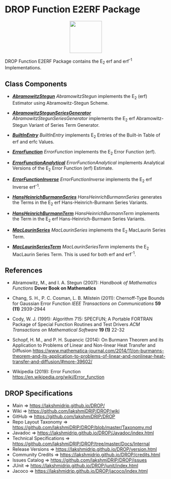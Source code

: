 # DROP Function E2ERF Package

<p align="center"><img src="https://github.com/lakshmiDRIP/DROP/blob/master/DRIP_Logo.gif?raw=true" width="100"></p>

DROP Function E2ERF Package contains the E<sub>2</sub> erf and erf<sup>-1</sup> Implementations.


## Class Components

 * [***AbramowitzStegun***](https://github.com/lakshmiDRIP/DROP/tree/master/src/main/java/org/drip/function/e2erf/AbramowitzStegun.java)
 <i>AbramowitzStegun</i> implements the E<sub>2</sub> (erf) Estimator using Abramowitz-Stegun Scheme.

 * [***AbramowitzStegunSeriesGenerator***](https://github.com/lakshmiDRIP/DROP/tree/master/src/main/java/org/drip/function/e2erf/AbramowitzStegunSeriesGenerator.java)
 <i>AbramowitzStegunSeriesGenerator</i> implements the E<sub>2</sub> erf Abramowitz-Stegun Variant of Series Term Generator.

 * [***BuiltInEntry***](https://github.com/lakshmiDRIP/DROP/tree/master/src/main/java/org/drip/function/e2erf/BuiltInEntry.java)
 <i>BuiltInEntry</i> implements E<sub>2</sub> Entries of the Built-in Table of erf and erfc Values.

 * [***ErrorFunction***](https://github.com/lakshmiDRIP/DROP/tree/master/src/main/java/org/drip/function/e2erf/ErrorFunction.java)
 <i>ErrorFunction</i> implements the E<sub>2</sub> Error Function (erf).

 * [***ErrorFunctionAnalytical***](https://github.com/lakshmiDRIP/DROP/tree/master/src/main/java/org/drip/function/e2erf/ErrorFunctionAnalytical.java)
 <i>ErrorFunctionAnalytical</i> implements Analytical Versions of the E<sub>2</sub> Error Function (erf) Estimate.

 * [***ErrorFunctionInverse***](https://github.com/lakshmiDRIP/DROP/tree/master/src/main/java/org/drip/function/e2erf/ErrorFunctionInverse.java)
 <i>ErrorFunctionInverse</i> implements the E<sub>2</sub> erf Inverse erf<sup>-1</sup>.

 * [***HansHeinrichBurmannSeries***](https://github.com/lakshmiDRIP/DROP/tree/master/src/main/java/org/drip/function/e2erf/HansHeinrichBurmannSeries.java)
 <i>HansHeinrichBurmannSeries</i> generates the Terms in the E<sub>2</sub> erf Hans-Heinrich-Burmann Series Variants.

 * [***HansHeinrichBurmannTerm***](https://github.com/lakshmiDRIP/DROP/tree/master/src/main/java/org/drip/function/e2erf/HansHeinrichBurmannTerm.java)
 <i>HansHeinrichBurmannTerm</i> implements the Term in the E<sub>2</sub> erf Hans-Heinrich-Burmann Series Variants.

 * [***MacLaurinSeries***](https://github.com/lakshmiDRIP/DROP/tree/master/src/main/java/org/drip/function/e2erf/MacLaurinSeries.java)
 <i>MacLaurinSeries</i> implements the E<sub>2</sub> MacLaurin Series Term.

 * [***MacLaurinSeriesTerm***](https://github.com/lakshmiDRIP/DROP/tree/master/src/main/java/org/drip/function/e2erf/MacLaurinSeriesTerm.java)
 <i>MacLaurinSeriesTerm</i> implements the E<sub>2</sub> MacLaurin Series Term. This is used for both erf and erf<sup>-1</sup>.


## References

 * Abramowitz, M., and I. A. Stegun (2007): <i>Handbook of Mathematics Functions</i> <b>Dover Book on Mathematics</b>

 * Chang, S. H., P. C. Cosman, L. B. Milstein (2011): Chernoff-Type Bounds for Gaussian Error Function <i>IEEE Transactions on Communications</i> <b>59 (11)</b> 2939-2944

 * Cody, W. J. (1991): Algorithm 715: SPECFUN; A Portable FORTRAN Package of Special Function Routines and Test Drivers <i>ACM Transactions on Mathematical Software</i> <b>19 (1)</b> 22-32

 * Schopf, H. M., and P. H. Supancic (2014): On Burmann Theorem and its Application to Problems of Linear and Non-linear Heat Transfer and Diffusion https://www.mathematica-journal.com/2014/11/on-burmanns-theorem-and-its-application-to-problems-of-linear-and-nonlinear-heat-transfer-and-diffusion/#more-39602/

 * Wikipedia (2019): Error Function https://en.wikipedia.org/wiki/Error_function


## DROP Specifications

 * Main                     => https://lakshmidrip.github.io/DROP/
 * Wiki                     => https://github.com/lakshmiDRIP/DROP/wiki
 * GitHub                   => https://github.com/lakshmiDRIP/DROP
 * Repo Layout Taxonomy     => https://github.com/lakshmiDRIP/DROP/blob/master/Taxonomy.md
 * Javadoc                  => https://lakshmidrip.github.io/DROP/Javadoc/index.html
 * Technical Specifications => https://github.com/lakshmiDRIP/DROP/tree/master/Docs/Internal
 * Release Versions         => https://lakshmidrip.github.io/DROP/version.html
 * Community Credits        => https://lakshmidrip.github.io/DROP/credits.html
 * Issues Catalog           => https://github.com/lakshmiDRIP/DROP/issues
 * JUnit                    => https://lakshmidrip.github.io/DROP/junit/index.html
 * Jacoco                   => https://lakshmidrip.github.io/DROP/jacoco/index.html
